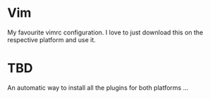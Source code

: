 # Vim

My favourite vimrc configuration. I love to just download this on the respective platform and use it. 

# TBD

An automatic way to install all the plugins for both platforms ...
